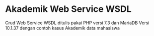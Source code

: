 # Akademik Web Service WSDL
Crud Web Service WSDL ditulis pakai PHP versi 7.3 dan MariaDB Versi 10.1.37 dengan contoh kasus Akademik data mahasiswa
